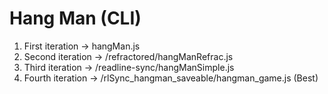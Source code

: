 # Hang Man (CLI)

1. First iteration -> hangMan.js
2. Second iteration -> /refractored/hangManRefrac.js
3. Third iteration -> /readline-sync/hangManSimple.js
4. Fourth iteration -> /rlSync_hangman_saveable/hangman_game.js (Best)